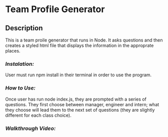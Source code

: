 # **Team Profile Generator**


## Description

This is a team proile generator that runs in Node.  It asks questions and then creates a styled html file that displays the information in the approprate places.  


### *Instalation:*

User must run npm install in their terminal in order to use the program.



### *How to Use:*

Once user has run node index.js, they are prompted with a series of questions.  They first choose between manager, engineer and intern; what they choose will lead them to the next set of questions (they are slightly different for each class choice).



### *Walkthrough Video:*



